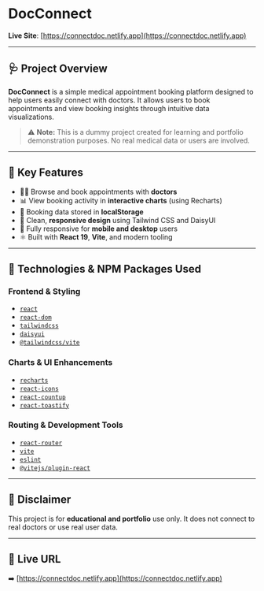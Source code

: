 # DocConnect

**Live Site**: [https://connectdoc.netlify.app](https://connectdoc.netlify.app)

---

## 🩺 Project Overview

**DocConnect** is a simple medical appointment booking platform designed to help users easily connect with doctors. It allows users to book appointments and view booking insights through intuitive data visualizations.

> ⚠️ **Note:** This is a dummy project created for learning and portfolio demonstration purposes. No real medical data or users are involved.

---

## 🌟 Key Features

- 👨‍⚕️ Browse and book appointments with **doctors**
- 📊 View booking activity in **interactive charts** (using Recharts)
- 🔐 Booking data stored in **localStorage**
- 🧭 Clean, **responsive design** using Tailwind CSS and DaisyUI
- 📱 Fully responsive for **mobile and desktop** users
- ⚛️ Built with **React 19**, **Vite**, and modern tooling

---

## 🔧 Technologies & NPM Packages Used

### Frontend & Styling
- [`react`](https://www.npmjs.com/package/react)
- [`react-dom`](https://www.npmjs.com/package/react-dom)
- [`tailwindcss`](https://www.npmjs.com/package/tailwindcss)
- [`daisyui`](https://www.npmjs.com/package/daisyui)
- [`@tailwindcss/vite`](https://www.npmjs.com/package/@tailwindcss/vite)

### Charts & UI Enhancements
- [`recharts`](https://www.npmjs.com/package/recharts)
- [`react-icons`](https://www.npmjs.com/package/react-icons)
- [`react-countup`](https://www.npmjs.com/package/react-countup)
- [`react-toastify`](https://www.npmjs.com/package/react-toastify)

### Routing & Development Tools
- [`react-router`](https://www.npmjs.com/package/react-router)
- [`vite`](https://www.npmjs.com/package/vite)
- [`eslint`](https://www.npmjs.com/package/eslint)
- [`@vitejs/plugin-react`](https://www.npmjs.com/package/@vitejs/plugin-react)

---

## 📌 Disclaimer

This project is for **educational and portfolio** use only. It does not connect to real doctors or use real user data.

---

## 🚀 Live URL

➡️ [https://connectdoc.netlify.app](https://connectdoc.netlify.app)
